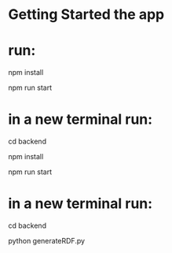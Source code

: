# Getting Started the app

# run:


npm install

npm run start

# in a new terminal run:

cd backend

npm install

npm run start


# in a new terminal run:

cd backend

python generateRDF.py
